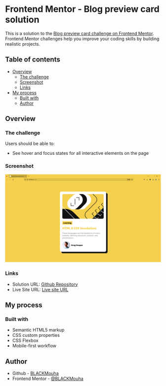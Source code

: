 # Frontend Mentor - Blog preview card solution

This is a solution to the [Blog preview card challenge on Frontend Mentor](https://www.frontendmentor.io/challenges/blog-preview-card-ckPaj01IcS). Frontend Mentor challenges help you improve your coding skills by building realistic projects. 

## Table of contents

- [Overview](#overview)
  - [The challenge](#the-challenge)
  - [Screenshot](#screenshot)
  - [Links](#links)
- [My process](#my-process)
  - [Built with](#built-with)
  - [Author](#author)

## Overview

### The challenge

Users should be able to:

- See hover and focus states for all interactive elements on the page

### Screenshot

![](./screenshots/screenshot_1.png)

### Links

- Solution URL: [Github Repository](https://github.com/BLACKMouha/blog-preview-card-frontend-mentor)
- Live Site URL: [Live site URL](https://blackmouha.github.io/blog-preview-card-frontend-mentor/)

## My process

### Built with

- Semantic HTML5 markup
- CSS custom properties
- CSS Flexbox
- Mobile-first workflow

## Author

- Github - [BLACKMouha](https://github.com/BLACKMouha)
- Frontend Mentor - [@BLACKMouha](https://www.frontendmentor.io/profile/BLACKMouha)
